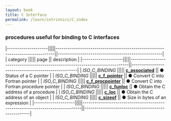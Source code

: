 ```yaml
---
layout: book
title: C Interface
permalink: /learn/intrinsics/C_index
---
```

### procedures useful for binding to C interfaces

|--------------------|||||-----------------------------------------------------------------------------||---------------------------------------------------|
| category           ||||| page                                                                        || description                                       |
|--------------------|||||-----------------------------------------------------------------------------||---------------------------------------------------|
| *ISO\_C\_BINDING*  ||||| [__c\_associated__]({{site.baseurl}}/learn/intrinsics/C_ASSOCIATED)         || &#9679; Status of a C pointer                     |
| *ISO\_C\_BINDING*  ||||| [__c\_f\_pointer__]({{site.baseurl}}/learn/intrinsics/C_F_POINTER)          || &#9679; Convert C into Fortran pointer            |
| *ISO\_C\_BINDING*  ||||| [__c\_f\_procpointer__]({{site.baseurl}}/learn/intrinsics/C_F_PROCPOINTER)  || &#9679; Convert C into Fortran procedure pointer  |
| *ISO\_C\_BINDING*  ||||| [__c\_funloc__]({{site.baseurl}}/learn/intrinsics/C_FUNLOC)                 || &#9679; Obtain the C address of a procedure       |
| *ISO\_C\_BINDING*  ||||| [__c\_loc__]({{site.baseurl}}/learn/intrinsics/C_LOC)                       || &#9679; Obtain the C address of an object         |
| *ISO\_C\_BINDING*  ||||| [__c\_sizeof__]({{site.baseurl}}/learn/intrinsics/C_SIZEOF)                 || &#9679; Size in bytes of an expression            |
|--------------------|||||-----------------------------------------------------------------------------||---------------------------------------------------|
